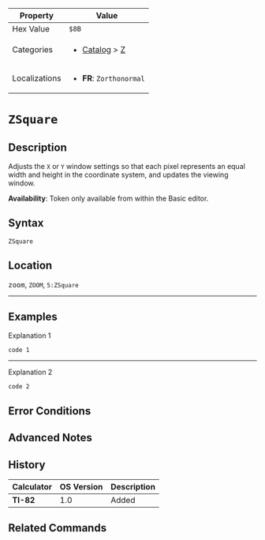 | Property      | Value |
|---------------|-------|
| Hex Value     | `$8B`|
| Categories    | <ul><li>[Catalog](../categories/Catalog.md) > [Z](../categories/Catalog.md#Z)</li></ul> |
| Localizations | <ul><li><b>FR</b>: `Zorthonormal`</li></ul> |

# `ZSquare`

## Description
Adjusts the `X` or `Y` window settings so that each pixel represents an equal width and height in the coordinate system, and updates the viewing window.


<b>Availability</b>: Token only available from within the Basic editor.

## Syntax
`ZSquare`

## Location
<kbd>zoom</kbd>, `ZOOM`, `5:ZSquare`
<hr>

## Examples

Explanation 1
```ti-basic
code 1
```
---
Explanation 2
```ti-basic
code 2
```

## Error Conditions


## Advanced Notes


## History
| Calculator | OS Version | Description |
|------------|------------|-------------|
| <b>TI-82</b> | 1.0 | Added

## Related Commands

    
